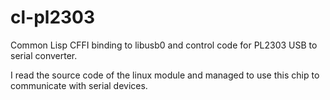 cl-pl2303
=========

Common Lisp CFFI binding to libusb0 and control code for PL2303 USB to serial converter.

I read the source code of the linux module and managed to use this chip to communicate with serial devices.
